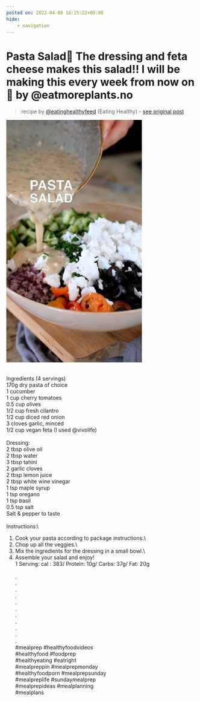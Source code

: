 ```yaml
---
posted on: 2022-04-08 16:15:22+00:00
hide:
    - navigation
---
```


# Pasta Salad🥬 The dressing and feta cheese makes this salad!! I will be making this every week from now on🤤 by @eatmoreplants.no  

> recipe by [@eatinghealthyfeed](https://www.instagram.com/eatinghealthyfeed/) 
(Eating Healthy) - [see original post](https://instagram.com/p/CcGK4ORDqsZ)

![](../img/eatinghealthyfeed_08-04-2022_1604.png)

\
Ingredients (4 servings)\
170g dry pasta of choice\
1 cucumber\
1 cup cherry tomatoes\
0.5 cup olives\
1/2 cup fresh cilantro\
1/2 cup diced red onion\
3 cloves garlic, minced\
1/2 cup vegan feta (I used @vivolife) \
\
Dressing: \
2 tbsp olive oil\
2 tbsp water\
3 tbsp tahini\
2 garlic cloves\
2 tbsp lemon juice\
2 tbsp white wine vinegar\
1 tsp maple syrup\
1 tsp oregano\
1 tsp basil\
0.5 tsp salt\
Salt & pepper to taste \
\
Instructions:\
1. Cook your pasta according to package instructions.\
2. Chop up all the veggies.\
3. Mix the ingredients for the dressing in a small bowl.\
4. Assemble your salad and enjoy! \
1 Serving: cal : 383/ Protein: 10g/ Carbs: 37g/ Fat: 20g\
\
.\
.\
.\
.\
.\
.\
.\
.\
.\
.\
.\
\#mealprep \#healthyfoodvideos\
\#healthyfood \#foodprep\
\#healthyeating \#eatright\
\#mealpreppin \#mealprepmonday\
\#healthyfoodporn \#mealprepsunday\
\#mealpreplife \#sundaymealprep\
\#mealprepideas \#mealplanning\
\#mealplans 